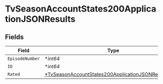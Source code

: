 # TvSeasonAccountStates200ApplicationJSONResults


## Fields

| Field                                                                                                                                  | Type                                                                                                                                   | Required                                                                                                                               | Description                                                                                                                            | Example                                                                                                                                |
| -------------------------------------------------------------------------------------------------------------------------------------- | -------------------------------------------------------------------------------------------------------------------------------------- | -------------------------------------------------------------------------------------------------------------------------------------- | -------------------------------------------------------------------------------------------------------------------------------------- | -------------------------------------------------------------------------------------------------------------------------------------- |
| `EpisodeNumber`                                                                                                                        | **int64*                                                                                                                               | :heavy_minus_sign:                                                                                                                     | N/A                                                                                                                                    | 1                                                                                                                                      |
| `ID`                                                                                                                                   | **int64*                                                                                                                               | :heavy_minus_sign:                                                                                                                     | N/A                                                                                                                                    | 63056                                                                                                                                  |
| `Rated`                                                                                                                                | [*TvSeasonAccountStates200ApplicationJSONResultsRated](../../models/operations/tvseasonaccountstates200applicationjsonresultsrated.md) | :heavy_minus_sign:                                                                                                                     | N/A                                                                                                                                    |                                                                                                                                        |